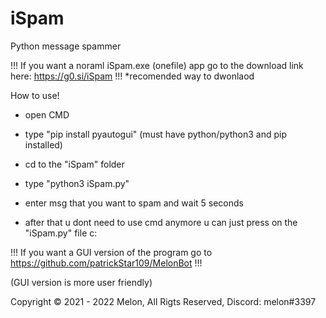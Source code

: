 # iSpam
Python message spammer 

!!! If you want a noraml iSpam.exe (onefile) app go to the download link here: https://g0.si/iSpam !!! *recomended way to dwonlaod

How to use!

- open CMD

- type "pip install pyautogui" (must have python/python3 and pip installed)

- cd to the "iSpam" folder 

- type "python3 iSpam.py" 

- enter msg that you want to spam and wait 5 seconds 

- after that u dont need to use cmd anymore u can just press on the "iSpam.py" file c:

!!! If you want a GUI version of the program go to https://github.com/patrickStar109/MelonBot !!!

(GUI version is more user friendly)

Copyright © 2021 - 2022 Melon, All Rigts Reserved, Discord: melon#3397
